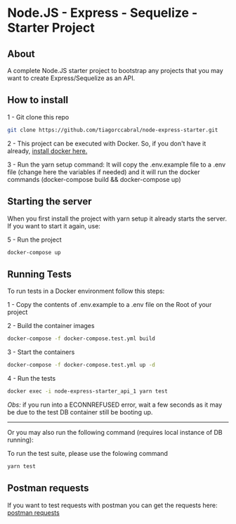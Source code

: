 # Node.JS - Express - Sequelize - Starter Project

## About

A complete Node.JS starter project to bootstrap any projects that you may want to create Express/Sequelize as an API.

## How to install

1 - Git clone this repo

```bash
git clone https://github.com/tiagorccabral/node-express-starter.git
```

2 - This project can be executed with Docker.
So, if you don't have it already, [install docker here.](https://www.docker.com/get-started)

3 - Run the yarn setup command:
It will copy the .env.example file to a .env file (change here the variables if needed) and it will run the docker commands
(docker-compose build && docker-compose up)
## Starting the server
When you first install the project with yarn setup it already starts the server. If you want to start it again, use:

5 - Run the project

```bash
docker-compose up
```

## Running Tests

To run tests in a Docker environment follow this steps:

1 - Copy the contents of .env.example to a .env file on the Root of your project

2 - Build the container images

```bash
docker-compose -f docker-compose.test.yml build
```

3 - Start the containers

```bash
docker-compose -f docker-compose.test.yml up -d
```

4 - Run the tests

```bash
docker exec -i node-express-starter_api_1 yarn test
```

_Obs:_ if you run into a ECONNREFUSED error, wait a few seconds as it may be due to the test DB container still be booting up.

---

Or you may also run the following command (requires local instance of DB running):

To run the test suite, please use the folowing command

```bash
yarn test
```

## Postman requests
If you want to test requests with postman you can get the requests here:
[postman requests](https://www.getpostman.com/collections/91335f67fd1441344712)

